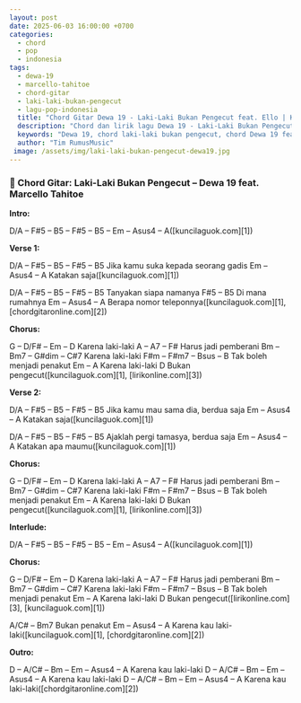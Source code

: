 ```yaml
---
layout: post
date: 2025-06-03 16:00:00 +0700
categories: 
  - chord
  - pop
  - indonesia
tags: 
  - dewa-19
  - marcello-tahitoe
  - chord-gitar
  - laki-laki-bukan-pengecut
  - lagu-pop-indonesia
  title: "Chord Gitar Dewa 19 - Laki-Laki Bukan Pengecut feat. Ello | Kunci Mudah"
  description: "Chord dan lirik lagu Dewa 19 - Laki-Laki Bukan Pengecut feat. Marcello Tahitoe (Ello). Lengkap dengan kunci gitar dasar untuk pemula, cocok dimainkan akustik."
  keywords: "Dewa 19, chord laki-laki bukan pengecut, chord Dewa 19 feat Ello, kunci gitar lagu Dewa 19, lagu pop rock Indonesia"
  author: "Tim RumusMusic"
 image: /assets/img/laki-laki-bukan-pengecut-dewa19.jpg
---
```


### 🎸 Chord Gitar: Laki-Laki Bukan Pengecut – Dewa 19 feat. Marcello Tahitoe

**Intro:**

D/A – F#5 – B5 – F#5 – B5 – Em – Asus4 – A([kuncilaguok.com][1])

**Verse 1:**

D/A – F#5 – B5 – F#5 – B5
Jika kamu suka kepada seorang gadis
Em – Asus4 – A
Katakan saja([kuncilaguok.com][1])

D/A – F#5 – B5 – F#5 – B5
Tanyakan siapa namanya
F#5 – B5
Di mana rumahnya
Em – Asus4 – A
Berapa nomor teleponnya([kuncilaguok.com][1], [chordgitaronline.com][2])

**Chorus:**

G – D/F# – Em – D
Karena laki-laki
A – A7 – F#
Harus jadi pemberani
Bm – Bm7 – G#dim – C#7
Karena laki-laki
F#m – F#m7 – Bsus – B
Tak boleh menjadi penakut
Em – A
Karena laki-laki
D
Bukan pengecut([kuncilaguok.com][1], [lirikonline.com][3])

**Verse 2:**

D/A – F#5 – B5 – F#5 – B5
Jika kamu mau sama dia, berdua saja
Em – Asus4 – A
Katakan saja([kuncilaguok.com][1])

D/A – F#5 – B5 – F#5 – B5
Ajaklah pergi tamasya, berdua saja
Em – Asus4 – A
Katakan apa maumu([kuncilaguok.com][1])

**Chorus:**

G – D/F# – Em – D
Karena laki-laki
A – A7 – F#
Harus jadi pemberani
Bm – Bm7 – G#dim – C#7
Karena laki-laki
F#m – F#m7 – Bsus – B
Tak boleh menjadi penakut
Em – A
Karena laki-laki
D
Bukan pengecut([kuncilaguok.com][1], [lirikonline.com][3])

**Interlude:**

D/A – F#5 – B5 – F#5 – B5 – Em – Asus4 – A([kuncilaguok.com][1])

**Chorus:**

G – D/F# – Em – D
Karena laki-laki
A – A7 – F#
Harus jadi pemberani
Bm – Bm7 – G#dim – C#7
Karena laki-laki
F#m – F#m7 – Bsus – B
Tak boleh menjadi penakut
Em – A
Karena laki-laki
D
Bukan pengecut([lirikonline.com][3], [kuncilaguok.com][1])

A/C# – Bm7
Bukan penakut
Em – Asus4 – A
Karena kau laki-laki([kuncilaguok.com][1], [chordgitaronline.com][2])

**Outro:**

D – A/C# – Bm – Em – Asus4 – A
Karena kau laki-laki
D – A/C# – Bm – Em – Asus4 – A
Karena kau laki-laki
D – A/C# – Bm – Em – Asus4 – A
Karena kau laki-laki([chordgitaronline.com][2])

